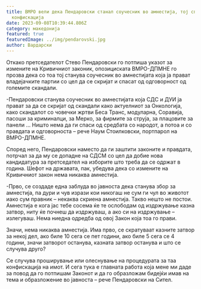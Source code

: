 ```yaml
---
title: ВМРО вели дека Пендаровски станал соучесник во амнестија, тој споменува
  конфискација
date: 2023-09-08T10:39:44.806Z
category: македонија
featured: true
featuredImage: ../img/pendarovski.jpg
author: Вардарски
---
```

<!--StartFragment-->

Откако претседателот Стево Пендаровски го потпишa указот за измените на Кривичниот законик, опозициската ВМРО-ДПМНЕ го прозва дека со тоа тој станува соучесник во амнестијата која ја прават владејачките партии со цел да се скријат и спасат од одговорност од големите скандали.

\-Пендаровски станува соучесник во амнестијата која СДС и ДУИ ја прават за да се скријат од скандали како актуелниот за Онкологија, како скандалот со човечки жртви Беса Транс, модуларна, Соравија, пасоши за криминалци, за Мерко, за фирмите за струја, за плацовите за панели … Ништо нема да ги спаси од средбата со народот, а потоа и со правдата и одговорноста – рече Наум Стоилковски, портпарол на ВМРО-ДПМНЕ.

Според него, Пендаровски наместо да ги заштити законите и правдата, потрчал за да му се допадне на СДСМ со цел да добие нова кандидатура за претседател на изборите што треба да се одржат в година. Шефот на државата, пак, убедува дека со измените на Кривичниот закон нема никаква амнестија.

\-Прво, се создаде една заблуда во јавноста дека станува збор за амнестија, па дури и чув изрази кои никогаш не сум ги чул во животот иако сум правник – некаква скриена амнестија. Такво нешто не постои. Амнестија е кога јас тебе сосема ќе те ослободам од издржување казна затвор, ниту ќе почнеш да издржуваш, а ако си на издржување – излегуваш. Нема ниедна одредба од овој Закон која тоа го прави.

Значи, нема никаква амнестија. Има прво, се скратуваат казните затвор за некој дел, ако биле 10 сега се пет години, ако биле 5 сега се 4 години, значи затворот останува, казната затвор останува и што се случува друго?

Се случува проширување или олеснување на процедурата за таа конфискација на имот. И сега тука е главната работа која мене ми даде за повод да го потпишам Законот и да го образложам бидејќи имав на тема и образложение во јавноста – рече Пендаровски на Сител.

<!--EndFragment-->